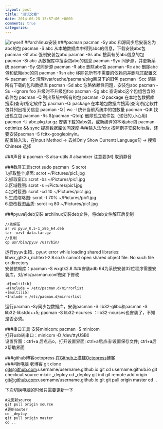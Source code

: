 ```yaml
---
layout: post
title: "测试文章"
date: 2014-06-28 15:57:06 +0000
comments: true
categories: 
---
```


![myself](http://hd42.xiaonei.com/photos/hd42/20080422/19/21/large_3444b150.jpg)
##archlinux安装
###pacman
    pacman -Sy abc                    和源同步后安装名为abc的包
    pacman -S abc                     从本地数据库中得到abc的信息，下载安装abc包
    pacman -Sf abc                    强制安装包abc
    pacman -Ss abc                   搜索有关abc信息的包
    pacman -Si abc                    从数据库中搜索包abc的信息
    pacman -Syu                        同步源，并更新系统
    pacman -Sy                          仅同步源
    pacman -R abc                     删除abc包
    pacman -Rc abc                   删除abc包和依赖abc的包
    pacman -Rsn abc                 移除包所有不需要的依赖包并删除其配置文件
    pacman -Sc                          清理/var/cache/pacman/pkg目录下的旧包
    pacman -Scc                        清除所有下载的包和数据库
    pacman -Sd abc                   忽略依赖性问题，安装包abc
    pacman -Su --ignore foo       升级时不升级包foo
    pacman -Sg abc                   查询abc这个包组包含的软件包
    pacman -Q                           列出系统中所有的包
    pacman -Q package             在本地包数据库搜索(查询)指定软件包
    pacman -Qi package            在本地包数据库搜索(查询)指定软件包并列出相关信息
    pacman -Q | wc -l                  统计当前系统中的包数量
    pacman -Qdt                         找出孤立包
    pacman -Rs $(pacman -Qtdq) 删除孤立软件包（递归的,小心用)
    pacman -U   abc.pkg.tar.gz      安装下载的abs包，或新编译的本地abc包
    pacman-optimize && sync        提高数据库访问速度
###输入法fcitx
      按照例子安装fcitx后，还要安装pacman -S fcitx-googlepinyin。  
      配置输入法，在Input Method -> 去掉Only Show Currentt Language勾 -> 搜索Chinese 选择

###声音
    # pacman -S alsa-utils
    # alsamixer
    注意要[M] 取消静音

###截屏工具scrot
sudo pacman -S scrot        
1.抓取整个桌面:    scrot  ~/Pictures/pic1.jpg       
2.抓取窗口:    scrot -bs ~/Pictures/pic1.jpg        
3.区域截图:    scrot -s ~/Pictures/pic1.jpg     
4.定时截图:    scrot -cd 10 ~/Pictures/pic1.jpg       
5.生成缩略图:    scrot -t 70% ~/Pictures/pic1.jpg       
6.更改截图品质:    scrot -q 80 ~/Pictures/pic1.jpg      

###pyuv的deb安装
archlinux安装deb文件，将deb文件解压后复制

    //先解压
    ar vx pyuv_0.5-1_x86_64.deb
    tar -xzvf data.tar.gz 
    //复制
    cp usr/bin/pyuv /usr/bin/

运行pyuv出错，pyuv: error while loading shared libraries: libwx_gtk2u_richtext-2.8.so.0: cannot open shared object file: No such file or directory      
安装依赖库：pacman -S wxgtk2.8
###安装adb
64为系统安装32位程序需要安装库，对/etc/pacman.conf做如下修改

    -#[multilib]
    -#Include = /etc/pacman.d/mirrorlist
    +[multilib]
    +Include = /etc/pacman.d/mirrorlist

运行pacman -Sy同步包数据库，安装pacman -S lib32-glibc和pacman -S lib32-libstdc++5; pacman -S lib32-ncurses ：lib32-ncurses也安装了，不知是否必须。

###串口工具
安装minicom: pacman -S minicom  
打开usb转串口：minicom -D /dev/ttyUSB0  
设置界面：ctrl+a 后点击o，打开设置界面; ctrl+a后点击l设置保存文件;
ctrl+a后z帮助界面

###github博客octopress
[在Github上搭建Octopress博客](http://www.ectogo.com/blog/2014/03/25/settingupoctopressblogongithub/)        
####新电脑 老博客
    git clone git@github.com:username/username.github.io.git
    cd username.github.io
    git checkout source
    mkdir _deploy
    cd _deploy
    git init
    git remote add origin git@github.com:username/username.github.io.git
    git pull origin master
    cd ..

下次切换电脑的时候只需要更新一下

    #先更新source
    git pull origin source
    #更新master
    cd _deploy
    git pull origin master
    cd ..
